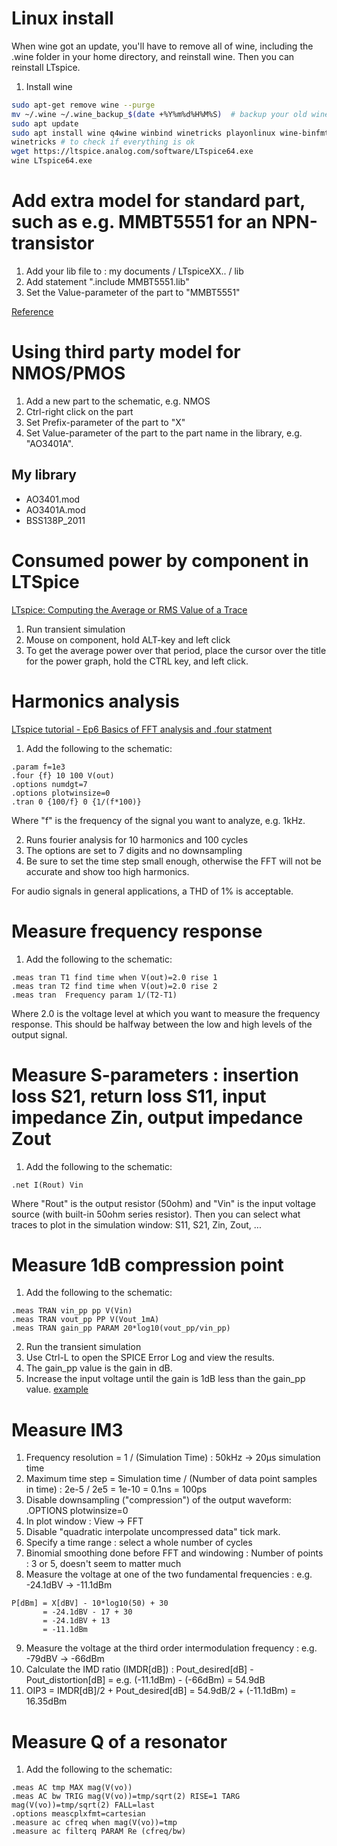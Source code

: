 # Linux install
When wine got an update, you'll have to remove all of wine, including the .wine folder in your home directory, and reinstall wine.  Then you can reinstall LTspice.
1. Install wine
```bash
sudo apt-get remove wine --purge
mv ~/.wine ~/.wine_backup_$(date +%Y%m%d%H%M%S)  # backup your old wine folder
sudo apt update
sudo apt install wine q4wine winbind winetricks playonlinux wine-binfmt exe-thumbnailer
winetricks # to check if everything is ok
wget https://ltspice.analog.com/software/LTspice64.exe
wine LTspice64.exe
```

# Add extra model for standard part, such as e.g. MMBT5551 for an NPN-transistor
1. Add your lib file to : my documents / LTspiceXX.. / lib
2. Add statement ".include MMBT5551.lib"
3. Set the Value-parameter of the part to "MMBT5551"

[Reference](https://spiceman.net/ltspice-command-lib-inc/)

# Using third party model for NMOS/PMOS
[](https://www.analog.com/en/technical-articles/ltspice-using-an-intrinsic-symbol-for-a-third-party-model.html)
1. Add a new part to the schematic, e.g. NMOS
2. Ctrl-right click on the part
3. Set Prefix-parameter of the part to "X"
4. Set Value-parameter of the part to the part name in the library, e.g. "AO3401A".

## My library
* AO3401.mod
* AO3401A.mod
* BSS138P_2011


# Consumed power by component in LTSpice
[LTspice: Computing the Average or RMS Value of a Trace](https://www.analog.com/en/resources/technical-articles/ltspice-computing-the-average-or-rms-value-of-a-trace.html)
1. Run transient simulation
2. Mouse on component, hold ALT-key and left click
3. To get the average power over that period, place the cursor over the title for the power graph, hold the CTRL key, and left click.

# Harmonics analysis
[LTspice tutorial - Ep6 Basics of FFT analysis and .four statment](https://www.youtube.com/watch?v=rVAvW1Jh2AE)
1. Add the following to the schematic:
```spice
.param f=1e3
.four {f} 10 100 V(out)
.options numdgt=7
.options plotwinsize=0
.tran 0 {100/f} 0 {1/(f*100)}
```
Where "f" is the frequency of the signal you want to analyze, e.g. 1kHz.

2. Runs fourier analysis for 10 harmonics and 100 cycles
3. The options are set to 7 digits and no downsampling
4. Be sure to set the time step small enough, otherwise the FFT will not be accurate and show too high harmonics.

For audio signals in general applications, a THD of 1% is acceptable.

# Measure frequency response
1. Add the following to the schematic:
```spice
.meas tran T1 find time when V(out)=2.0 rise 1
.meas tran T2 find time when V(out)=2.0 rise 2
.meas tran  Frequency param 1/(T2-T1)
```
Where 2.0 is the voltage level at which you want to measure the frequency response.  This should be halfway between the low and high levels of the output signal.  

# Measure S-parameters : insertion loss S21, return loss S11, input impedance Zin, output impedance Zout
1. Add the following to the schematic:
```spice
.net I(Rout) Vin
```
Where "Rout" is the output resistor (50ohm) and "Vin" is the input voltage source (with built-in 50ohm series resistor).
Then you can select what traces to plot in the simulation window: S11, S21, Zin, Zout, ...

# Measure 1dB compression point
1. Add the following to the schematic:
```spice
.meas TRAN vin_pp pp V(Vin)
.meas TRAN vout_pp PP V(Vout_1mA)
.meas TRAN gain_pp PARAM 20*log10(vout_pp/vin_pp)
```
2. Run the transient simulation
3. Use Ctrl-L to open the SPICE Error Log and view the results.
4. The gain_pp value is the gain in dB.
5. Increase the input voltage until the gain is 1dB less than the gain_pp value.
[example](https://www.youtube.com/watch?v=u636Jx4yj84&t=617s)

# Measure IM3
1. Frequency resolution = 1 / (Simulation Time) : 50kHz -> 20µs simulation time
2. Maximum time step = Simulation time / (Number of data point samples in time) : 2e-5 / 2e5 = 1e-10 = 0.1ns = 100ps
3. Disable downsampling ("compression") of the output waveform: .OPTIONS plotwinsize=0
4. In plot window : View -> FFT
5. Disable "quadratic interpolate uncompressed data" tick mark.
6. Specify a time range : select a whole number of cycles
7. Binomial smoothing done before FFT and windowing : Number of points : 3 or 5, doesn't seem to matter much
8. Measure the voltage at one of the two fundamental frequencies : e.g. -24.1dBV -> -11.1dBm
```code
P[dBm] = X[dBV] - 10*log10(50) + 30
       = -24.1dBV - 17 + 30
       = -24.1dBV + 13
       = -11.1dBm
```
9. Measure the voltage at the third order intermodulation frequency : e.g. -79dBV -> -66dBm
10. Calculate the IMD ratio (IMDR[dB]) : Pout_desired[dB] - Pout_distortion[dB] = e.g. (-11.1dBm) - (-66dBm) = 54.9dB
11. OIP3 = IMDR[dB]/2 + Pout_desired[dB] = 54.9dB/2 + (-11.1dBm) = 16.35dBm

# Measure Q of a resonator
1. Add the following to the schematic:
```spice
.meas AC tmp MAX mag(V(vo))
.meas AC bw TRIG mag(V(vo))=tmp/sqrt(2) RISE=1 TARG mag(V(vo))=tmp/sqrt(2) FALL=last
.options meascplxfmt=cartesian
.measure ac cfreq when mag(V(vo))=tmp
.measure ac filterq PARAM Re (cfreq/bw)
```